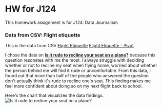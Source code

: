 # HW for J124

This homework assignment is for J124: Data Journalism


### Data from CSV: Flight etiquette

This is the data from CSV
[Flight Etiquette](Flying-etiquette---Raw-Data.csv)
[Flight Etiquette - Pivot](Flying-etiquette---Pivot-Table-1.csv)

I chose the data on <ins>**Is it rude to recline your seat on a plane?**</ins> because this question resonates with me the most. I always struggle with deciding whether or not to recline my seat when flying home, worried about whether the person behind me will find it rude or uncomfortable. From this data, I found out that more than half of the people who answered the question don't actually think it's rude to recline one's seat. This finding makes me feel more confident about doing so on my next flight back to school.

Here's the chart that visualizes the data findings.
![Is it rude to recline your seat on a plane?](Flight-manner-data-visualization.png)

